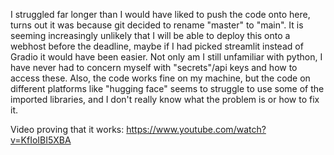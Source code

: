 I struggled far longer than I would have liked to push the code onto here, turns out it was because git decided to rename "master" to "main". 
It is seeming increasingly unlikely that I will be able to deploy this onto a webhost before the deadline, maybe if I had picked streamlit instead of Gradio it would have been easier. Not only am I still unfamiliar with python, I have never had to concern myself with "secrets"/api keys and how to access these. Also, the code works fine on my machine, but the code on different platforms like "hugging face" seems to struggle to use some of the imported libraries, and I don't really know what the problem is or how to fix it.

Video proving that it works:
https://www.youtube.com/watch?v=KfIoIBI5XBA
